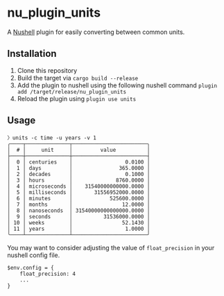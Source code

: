 # nu_plugin_units

A [Nushell](https://www.nushell.sh) plugin for easily converting between common units.

## Installation

1. Clone this repository
2. Build the target via `cargo build --release`
3. Add the plugin to nushell using the following nushell command `plugin add /target/release/nu_plugin_units`
4. Reload the plugin using `plugin use units`

## Usage

```shell
〉units -c time -u years -v 1
╭────┬──────────────┬────────────────────────╮
│  # │     unit     │         value          │
├────┼──────────────┼────────────────────────┤
│  0 │ centuries    │                 0.0100 │
│  1 │ days         │               365.0000 │
│  2 │ decades      │                 0.1000 │
│  3 │ hours        │              8760.0000 │
│  4 │ microseconds │    31540000000000.0000 │
│  5 │ milliseconds │       31556952000.0000 │
│  6 │ minutes      │            525600.0000 │
│  7 │ months       │                12.0000 │
│  8 │ nanoseconds  │ 31540000000000000.0000 │
│  9 │ seconds      │          31536000.0000 │
│ 10 │ weeks        │                52.1430 │
│ 11 │ years        │                 1.0000 │
╰────┴──────────────┴────────────────────────╯
```

You may want to consider adjusting the value of `float_precision` in your nushell config file.

```nu
$env.config = {
    float_precision: 4
    ...
}
```

